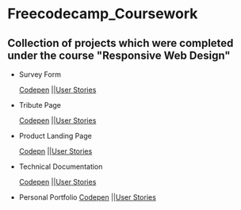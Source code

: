 # Freecodecamp_Coursework

## Collection of projects which were completed under the course "Responsive Web Design"

- Survey Form


  [Codepen](https://codepen.io/Adyasha_/pen/vYLRqmv)
  ||[User Stories](https://www.freecodecamp.org/learn/responsive-web-design/responsive-web-design-projects/build-a-survey-form)
- Tribute Page


  [Codepen](https://codepen.io/Adyasha_/pen/ExPELPG)
  ||[User Stories](https://www.freecodecamp.org/learn/responsive-web-design/responsive-web-design-projects/build-a-tribute-page)
- Product Landing Page


  [Codepn](https://codepen.io/Adyasha_/pen/YzqKdpe)
  ||[User Stories](https://www.freecodecamp.org/learn/responsive-web-design/responsive-web-design-projects/build-a-product-landing-page)
- Technical Documentation 


  [Codepen](https://codepen.io/Adyasha_/pen/rNeByOe)
  ||[User Stories](https://www.freecodecamp.org/learn/responsive-web-design/responsive-web-design-projects/build-a-technical-documentation-page)
  
  
- Personal Portfolio
  [Codepen](https://codepen.io/Adyasha_/pen/JjGgQab)
  ||[User Stories](https://www.freecodecamp.org/learn/responsive-web-design/responsive-web-design-projects/build-a-personal-portfolio-webpage)
  
  


